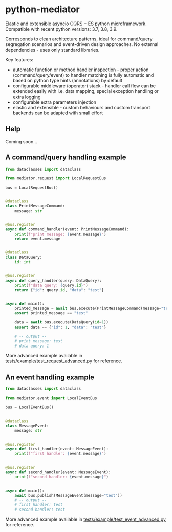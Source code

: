 # python-mediator
Elastic and extensible asyncio CQRS + ES python microframework.
Compatible with recent python versions: 3.7, 3.8, 3.9.

Corresponds to clean architecture patterns, ideal for
command/query segregation scenarios and event-driven design approaches.
No external dependencies - uses only standard libraries.

Key features:
- automatic function or method handler inspection -
  proper action (command/query/event) to handler matching is fully automatic
  and based on python type hints (annotations) by default
- configurable middleware (operator) stack -
  handler call flow can be extended easily
  with i.e. data mapping, special exception handling or extra logging
- configurable extra parameters injection
- elastic and extensible -
  custom behaviours and custom transport backends can be adapted with small effort

## Help
Coming soon...

## A command/query handling example
```python
from dataclasses import dataclass

from mediator.request import LocalRequestBus

bus = LocalRequestBus()


@dataclass
class PrintMessageCommand:
    message: str


@bus.register
async def command_handler(event: PrintMessageCommand):
    print(f"print message: {event.message}")
    return event.message


@dataclass
class DataQuery:
    id: int


@bus.register
async def query_handler(query: DataQuery):
    print(f"data query: {query.id}")
    return {"id": query.id, "data": "test"}


async def main():
    printed_message = await bus.execute(PrintMessageCommand(message="test"))
    assert printed_message == "test"

    data = await bus.execute(DataQuery(id=1))
    assert data == {"id": 1, "data": "test"}

    # -- output --
    # print message: test
    # data query: 1

```
More advanced example available in [tests/example/test_request_advanced.py](tests/example/test_request_advanced.py) for reference.

## An event handling example
```python
from dataclasses import dataclass

from mediator.event import LocalEventBus

bus = LocalEventBus()


@dataclass
class MessageEvent:
    message: str


@bus.register
async def first_handler(event: MessageEvent):
    print(f"first handler: {event.message}")


@bus.register
async def second_handler(event: MessageEvent):
    print(f"second handler: {event.message}")


async def main():
    await bus.publish(MessageEvent(message="test"))
    # -- output --
    # first handler: test
    # second handler: test
```
More advanced example available in [tests/example/test_event_advanced.py](tests/example/test_event_advanced.py) for reference.
